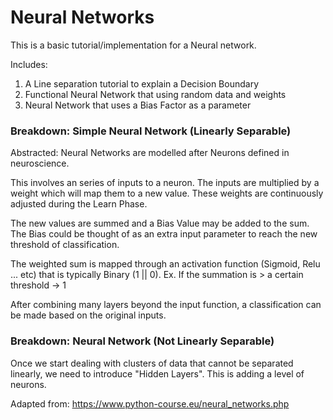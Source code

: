 # Neural Networks 
This is a basic tutorial/implementation for a Neural network.

Includes:
1. A Line separation tutorial to explain a Decision Boundary 
2. Functional Neural Network that using random data and weights
3. Neural Network that uses a Bias Factor as a parameter 
### Breakdown: Simple Neural Network (Linearly Separable)
Abstracted: Neural Networks are modelled after Neurons
defined in neuroscience.

This involves an series of inputs to a neuron. The inputs
are multiplied by a weight which will map them to a new value.
These weights are continuously adjusted during the Learn Phase. 

The new values are summed and a Bias Value may be added to
the sum. The Bias could be thought of as an extra input 
parameter to reach the new threshold of classification.

The weighted sum is mapped through an activation function 
(Sigmoid, Relu ... etc) that is typically Binary (1 || 0).
Ex. If the summation is > a certain threshold -> 1

After combining many layers beyond the input function,
a classification can be made based on the original inputs.

### Breakdown: Neural Network (Not Linearly Separable)
    
Once we start dealing with clusters of data that cannot be separated linearly, we need to introduce "Hidden Layers".
This is adding a level of neurons. 
    
Adapted from: https://www.python-course.eu/neural_networks.php
